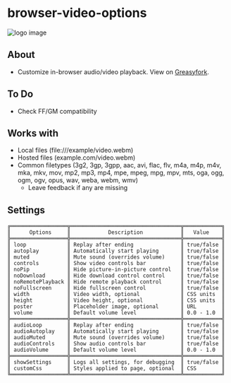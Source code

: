 # browser-video-options
![logo image](https://i.imgur.com/CxT2VtA.png)

## About
 + Customize in-browser audio/video playback. View on [Greasyfork](https://greasyfork.org/en/scripts/34563-browser-video-options).
 
 ## To Do
 + Check FF/GM compatibility

## Works with
+ Local files (file:///example/video.webm)
+ Hosted files (example.com/video.webm)
+ Common filetypes (3g2, 3gp, 3gpp, aac, avi, flac, flv, m4a, m4p, m4v, mka, mkv, mov, mp2, mp3, mp4, mpe, mpeg, mpg, mpv, mts, oga, ogg, ogm, ogv, opus, wav, weba, webm, wmv)
  + Leave feedback if any are missing

## Settings
    ╔══════════════════╦═══════════════════════════════════╦════════════╗
    ║      Options     ║            Description            ║   Value    ║
    ╠══════════════════╬═══════════════════════════════════╬════════════╣
    ║ loop             ║ Replay after ending               ║ true/false ║
    ║ autoplay         ║ Automatically start playing       ║ true/false ║
    ║ muted            ║ Mute sound (overrides volume)     ║ true/false ║
    ║ controls         ║ Show video controls bar           ║ true/false ║
    ║ noPip            ║ Hide picture-in-picture control   ║ true/false ║
    ║ noDownload       ║ Hide download control control     ║ true/false ║
    ║ noRemotePlayback ║ Hide remote playback control      ║ true/false ║
    ║ noFullscreen     ║ Hide fullscreen control           ║ true/false ║
    ║ width            ║ Video width, optional             ║ CSS units  ║
    ║ height           ║ Video height, optional            ║ CSS units  ║
    ║ poster           ║ Placeholder image, optional       ║ URL        ║
    ║ volume           ║ Default volume level              ║ 0.0 - 1.0  ║
    ╠══════════════════╬═══════════════════════════════════╬════════════╣
    ║ audioLoop        ║ Replay after ending               ║ true/false ║
    ║ audioAutoplay    ║ Automatically start playing       ║ true/false ║
    ║ audioMuted       ║ Mute sound (overrides volume)     ║ true/false ║
    ║ audioControls    ║ Show audio controls bar           ║ true/false ║
    ║ audioVolume      ║ Default volume level              ║ 0.0 - 1.0  ║
    ╠══════════════════╬═══════════════════════════════════╬════════════╣
    ║ showSettings     ║ Logs all settings, for debugging  ║ true/false ║
    ║ customCss        ║ Styles applied to page, optional  ║ CSS        ║
    ╚══════════════════╩═══════════════════════════════════╩════════════╝
